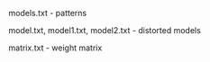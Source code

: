 models.txt - patterns

model.txt, model1.txt, model2.txt - distorted models

matrix.txt - weight matrix
